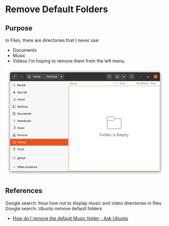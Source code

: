 # Remove Default Folders

## Purpose
In Files, there are directories that I never use:
- Documents
- Music
- Videos
I'm hoping to remove them from the left menu.

<img src='images/ubuntu_18_04-files_default_folders-pictures.png'>

## References

Google search: linux how not to display music and video directories in files
Google search: Ubuntu remove default folders
- [How do I remove the default Music folder - Ask Ubuntu]()


